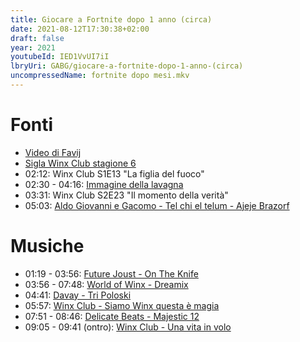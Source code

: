 ```yaml
---
title: Giocare a Fortnite dopo 1 anno (circa)
date: 2021-08-12T17:30:38+02:00
draft: false
year: 2021
youtubeId: IED1VvUI7iI
lbryUri: GABG/giocare-a-fortnite-dopo-1-anno-(circa)
uncompressedName: fortnite dopo mesi.mkv
---
```


# Fonti
+ [Video di Favij](https://www.youtube.com/watch?v=JMJZfQUlUKs)
+ [Sigla Winx Club stagione 6](https://www.youtube.com/watch?v=IsY3O8aJ1KU)
+ 02:12: Winx Club S1E13 "La figlia del fuoco"
+ 02:30 - 04:16: [Immagine della lavagna](https://www.pexels.com/it-it/foto/fotografia-di-vista-dall-alto-di-blacboard-tra-le-palline-1303095)
+ 03:31: Winx Club S2E23 "Il momento della verità"
+ 05:03: [Aldo Giovanni e Gacomo - Tel chi el telum - Ajeje Brazorf](https://www.youtube.com/watch?v=dSHiH4S0TTs)

# Musiche
+ 01:19 - 03:56: [Future Joust - On The Knife](https://www.epidemicsound.com/track/n5hSSdFiGy/)
+ 03:56 - 07:48: [World of Winx - Dreamix](https://www.youtube.com/watch?v=DDjby13yAvk)
+ 04:41: [Davay - Tri Poloski](https://www.youtube.com/watch?v=Y8qtmD_QTYw)
+ 05:57: [Winx Club - Siamo Winx questa è magia](https://www.youtube.com/watch?v=7_hFUkgpEAI)
+ 07:51 - 08:46: [Delicate Beats - Majestic 12](https://www.premiumbeat.com/royalty-free-tracks/majestic-12)
+ 09:05 - 09:41 (ontro): [Winx Club - Una vita in volo](https://www.youtube.com/watch?v=PMS-hwV0YQw)


